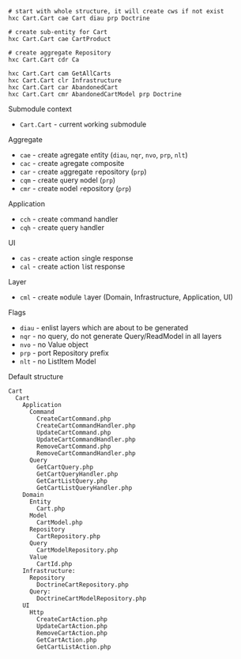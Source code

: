 ```shell
# start with whole structure, it will create cws if not exist 
hxc Cart.Cart cae Cart diau prp Doctrine

# create sub-entity for Cart
hxc Cart.Cart cae CartProduct

# create aggregate Repository
hxc Cart.Cart cdr Ca

hxc Cart.Cart cam GetAllCarts
hxc Cart.Cart clr Infrastructure
hxc Cart.Cart car AbandonedCart
hxc Cart.Cart cmr AbandonedCartModel prp Doctrine
```
Submodule context
* `Cart.Cart` - `c`urrent `w`orking `s`ubmodule

Aggregate
* `cae` - `c`reate `a`gregate `e`ntity (`diau`, `nqr`, `nvo`, `prp`, `nlt`)
* `cac` - `c`reate `a`gregate `c`omposite
* `car` - `c`reate `a`ggregate `r`epository (`prp`)
* `cqm` - `c`reate `q`uery `m`odel (`prp`)
* `cmr` - `c`reate `m`odel `r`epository (`prp`)

Application
* `cch` - `c`reate `c`ommand `h`andler
* `cqh` - `c`reate `q`uery `h`andler

UI
* `cas` - `c`reate `a`ction `s`ingle response
* `cal` - `c`reate `a`ction `l`ist response

Layer
* `cml` - `c`reate `m`odule `l`ayer (Domain, Infrastructure, Application, UI)

Flags
* `diau` - enlist layers which are about to be generated
* `nqr` - no query, do not generate Query/ReadModel in all layers
* `nvo` - no Value object
* `prp` - port Repository prefix
* `nlt` - no ListItem Model

Default structure
```shell
Cart
  Cart
    Application
      Command
        CreateCartCommand.php
        CreateCartCommandHandler.php
        UpdateCartCommand.php
        UpdateCartCommandHandler.php
        RemoveCartCommand.php
        RemoveCartCommandHandler.php
      Query
        GetCartQuery.php  
        GetCartQueryHandler.php
        GetCartListQuery.php
        GetCartListQueryHandler.php
    Domain
      Entity
        Cart.php
      Model
        CartModel.php
      Repository
        CartRepository.php
      Query
        CartModelRepository.php
      Value
        CartId.php
    Infrastructure:
      Repository
        DoctrineCartRepository.php
      Query:
        DoctrineCartModelRepository.php
    UI
      Http
        CreateCartAction.php
        UpdateCartAction.php
        RemoveCartAction.php
        GetCartAction.php
        GetCartListAction.php
```

